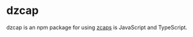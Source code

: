 # dzcap

dzcap is an npm package for using [zcaps][] is JavaScript and TypeScript.

[zcaps]: https://w3c-ccg.github.io/zcap-spec/
